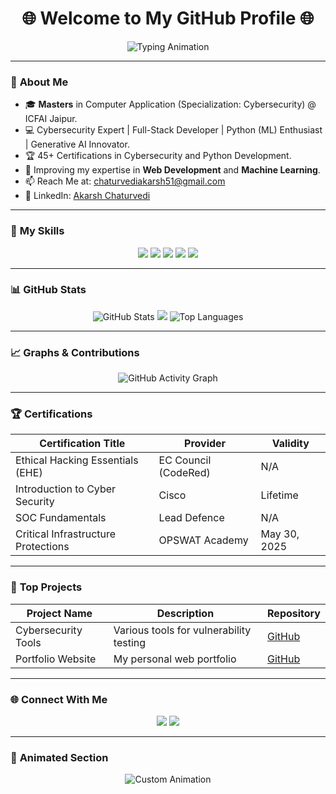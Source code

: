 <h1 align="center">🌐 Welcome to My GitHub Profile 🌐</h1>

<p align="center">
  <img src="https://readme-typing-svg.demolab.com?font=Fira+Code&size=25&pause=500&color=39FF14&center=true&vCenter=true&width=600&lines=Hi+there!+I'm+Akarsh+Chaturvedi;Cybersecurity+%7C+Machine+Learning+%7C+Web+Development;Always+Learning+%7C+Always+Exploring!" alt="Typing Animation" />
</p>

---

### 🌟 **About Me**
- 🎓 **Masters** in Computer Application (Specialization: Cybersecurity) @ ICFAI Jaipur.
- 💻 Cybersecurity Expert | Full-Stack Developer | Python (ML) Enthusiast | Generative AI Innovator.
- 🏆 45+ Certifications in Cybersecurity and Python Development.
- 🌱 Improving my expertise in **Web Development** and **Machine Learning**.
- 📫 Reach Me at: [chaturvediakarsh51@gmail.com](mailto:chaturvediakarsh51@gmail.com)
- 🔗 LinkedIn: [Akarsh Chaturvedi](https://www.linkedin.com/in/akarsh-chaturvedi-259271236)

---

### 🚀 **My Skills**
<p align="center">
  <img src="https://img.shields.io/badge/Python-3776AB?style=for-the-badge&logo=python&logoColor=white" />
  <img src="https://img.shields.io/badge/JavaScript-F7DF1E?style=for-the-badge&logo=javascript&logoColor=black" />
  <img src="https://img.shields.io/badge/HTML-E34F26?style=for-the-badge&logo=html5&logoColor=white" />
  <img src="https://img.shields.io/badge/CSS-1572B6?style=for-the-badge&logo=css3&logoColor=white" />
  <img src="https://img.shields.io/badge/Cybersecurity-39FF14?style=for-the-badge" />
</p>

---

### 📊 **GitHub Stats**
<p align="center">
  <img src="https://github-readme-stats.vercel.app/api?username=AkarshYash&show_icons=true&theme=radical" alt="GitHub Stats" />
  <img src="https://camo.githubusercontent.com/950da35fda8faabb52aa90e4993190eae54b94e302b74d7515cc65e0e396ed85/68747470733a2f2f6769746875622d726561646d652d73747265616b2d73746174732e6865726f6b756170702e636f6d2f3f757365723d416b6172736859617368267468656d653d7261646963616c" />
  <img src="https://github-readme-stats.vercel.app/api/top-langs/?username=AkarshYash&layout=compact&theme=radical" alt="Top Languages" />
</p>

---

### 📈 **Graphs & Contributions**
<p align="center">
  <img src="https://activity-graph.herokuapp.com/graph?username=AkarshYash&bg_color=0f2d3d&color=1cadfb&line=39ff14&point=1cadfb&area=true&hide_border=true" alt="GitHub Activity Graph" />
</p>

---

### 🏆 **Certifications**
| Certification Title                | Provider                   | Validity       |
|------------------------------------|----------------------------|----------------|
| Ethical Hacking Essentials (EHE)  | EC Council (CodeRed)       | N/A            |
| Introduction to Cyber Security     | Cisco                      | Lifetime       |
| SOC Fundamentals                   | Lead Defence               | N/A            |
| Critical Infrastructure Protections | OPSWAT Academy            | May 30, 2025   |

---

### 🌟 **Top Projects**
| Project Name       | Description                              | Repository                                      |
|--------------------|------------------------------------------|------------------------------------------------|
| Cybersecurity Tools| Various tools for vulnerability testing | [GitHub](https://github.com/AkarshYash)        |
| Portfolio Website  | My personal web portfolio               | [GitHub](https://akarshyash.github.io/Akarsh-potfolio/) |

---

### 🌐 **Connect With Me**
<p align="center">
  <a href="https://linkedin.com/in/AkarshChaturvedi"><img src="https://img.shields.io/badge/LinkedIn-0077B5?style=for-the-badge&logo=linkedin&logoColor=white" /></a>
  <a href="mailto:chaturvediakarsh51@gmail.com"><img src="https://img.shields.io/badge/Email-D14836?style=for-the-badge&logo=gmail&logoColor=white" /></a>
</p>

---

### 🎨 **Animated Section**
<p align="center">
  <img src="https://github.com/AkarshYash/github-profile-animations/blob/main/animation.svg" alt="Custom Animation" />
</p>